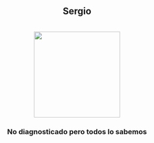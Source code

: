 <div align="center">

## Sergio

<br>

<img src="https://i.redd.it/ulnjojwqirdc1.jpeg" width="200" height="200">

<br>

### No diagnosticado pero todos lo sabemos

</div>

<!--
**NegusIII/NegusIII** is a ✨ _special_ ✨ repository because its `README.md` (this file) appears on your GitHub profile.

Here are some ideas to get you started:

- 🔭 I’m currently working on ...
- 🌱 I’m currently learning ...
- 👯 I’m looking to collaborate on ...
- 🤔 I’m looking for help with ...
- 💬 Ask me about ...
- 📫 How to reach me: ...
- 😄 Pronouns: ...
- ⚡ Fun fact: ...
-->
